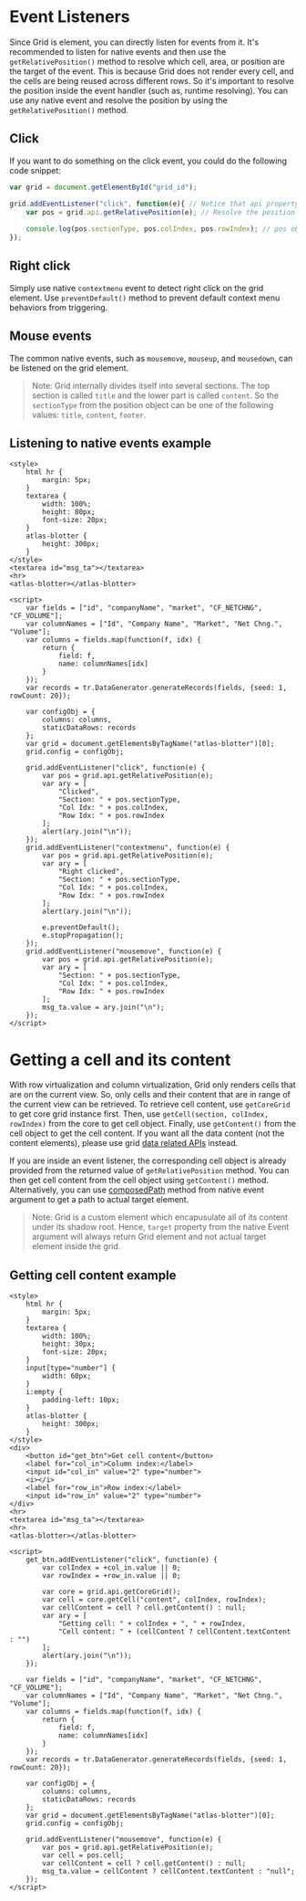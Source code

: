 # Event Listeners

Since Grid is element, you can directly listen for events from it. It's recommended to listen for native events and then use the `getRelativePosition()` method to resolve which cell, area, or position are the target of the event. This is because Grid does not render every cell, and the cells are being reused across different rows. So it's important to resolve the position inside the event handler (such as, runtime resolving). You can use any native event and resolve the position by using the `getRelativePosition()` method.

## Click

If you want to do something on the click event, you could do the following code snippet:

```js
var grid = document.getElementById("grid_id");

grid.addEventListener("click", function(e){ // Notice that api property is not required here
	var pos = grid.api.getRelativePosition(e); // Resolve the position at runtime
	
	console.log(pos.sectionType, pos.colIndex, pos.rowIndex); // pos object contains a lot of information
});
```

## Right click

Simply use native `contextmenu` event to detect right click on the grid element. Use `preventDefault()` method to prevent default context menu behaviors from triggering.

## Mouse events

The common native events, such as `mousemove`, `mouseup`, and `mousedown`, can be listened on the grid element.

> Note: Grid internally divides itself into several sections. The top section is called `title` and the lower part is called `content`. So the `sectionType` from the position object can be one of the following values: `title`, `content`, `footer`.

## Listening to native events example

```live
<style>
	html hr {
		margin: 5px;
	}
	textarea {
		width: 100%;
		height: 80px;
		font-size: 20px;
	}
	atlas-blotter {
		height: 300px;
	}
</style>
<textarea id="msg_ta"></textarea>
<hr>
<atlas-blotter></atlas-blotter>

<script>
	var fields = ["id", "companyName", "market", "CF_NETCHNG", "CF_VOLUME"];
	var columnNames = ["Id", "Company Name", "Market", "Net Chng.", "Volume"];
	var columns = fields.map(function(f, idx) {
		return {
			field: f,
			name: columnNames[idx]
		}
	});
	var records = tr.DataGenerator.generateRecords(fields, {seed: 1, rowCount: 20});

	var configObj = {
		columns: columns,
		staticDataRows: records
	};
	var grid = document.getElementsByTagName("atlas-blotter")[0];
	grid.config = configObj;
	
	grid.addEventListener("click", function(e) {
		var pos = grid.api.getRelativePosition(e);
		var ary = [
			"Clicked",
			"Section: " + pos.sectionType,
			"Col Idx: " + pos.colIndex,
			"Row Idx: " + pos.rowIndex
		];
		alert(ary.join("\n"));
	});
	grid.addEventListener("contextmenu", function(e) {
		var pos = grid.api.getRelativePosition(e);
		var ary = [
			"Right clicked",
			"Section: " + pos.sectionType,
			"Col Idx: " + pos.colIndex,
			"Row Idx: " + pos.rowIndex
		];
		alert(ary.join("\n"));
		
		e.preventDefault();
		e.stopPropagation();
	});
	grid.addEventListener("mousemove", function(e) {
		var pos = grid.api.getRelativePosition(e);
		var ary = [
			"Section: " + pos.sectionType,
			"Col Idx: " + pos.colIndex,
			"Row Idx: " + pos.rowIndex
		];
		msg_ta.value = ary.join("\n");
	});
</script>
```

# Getting a cell and its content

With row virtualization and column virtualization, Grid only renders cells that are on the current view. So, only cells and their content that are in range of the current view can be retrieved. To retrieve cell content, use `getCoreGrid` to get core grid instance first. Then, use `getCell(section, colIndex, rowIndex)` from the core to get cell object. Finally, use `getContent()` from the cell object to get the cell content. If you want all the data content (not the content elements), please use grid [data related APIs](../data/read.md) instead.

If you are inside an event listener, the corresponding cell object is already provided from the returned value of `getRelativePosition` method. You can then get cell content from the cell object using `getContent()` method. Alternatively, you can use [composedPath](https://developer.mozilla.org/en-US/docs/Web/API/Event/composedPath) method from native event argument to get a path to actual target element.

> Note: Grid is a custom element which encapusulate all of its content under its shadow root. Hence, `target` property from the native Event argument will always return Grid element and not actual target element inside the grid.

## Getting cell content example

```live
<style>
	html hr {
		margin: 5px;
	}
	textarea {
		width: 100%;
		height: 30px;
		font-size: 20px;
	}
	input[type="number"] {
		width: 60px;
	}
	i:empty {
		padding-left: 10px;
	}
	atlas-blotter {
		height: 300px;
	}
</style>
<div>
	<button id="get_btn">Get cell content</button>
	<label for="col_in">Column index:</label>
	<input id="col_in" value="2" type="number">
	<i></i>
	<label for="row_in">Row index:</label>
	<input id="row_in" value="2" type="number">
</div>
<hr>
<textarea id="msg_ta"></textarea>
<hr>
<atlas-blotter></atlas-blotter>

<script>
	get_btn.addEventListener("click", function(e) {
		var colIndex = +col_in.value || 0;
		var rowIndex = +row_in.value || 0;
		
		var core = grid.api.getCoreGrid();
		var cell = core.getCell("content", colIndex, rowIndex);
		var cellContent = cell ? cell.getContent() : null;
		var ary = [
			"Getting cell: " + colIndex + ", " + rowIndex,
			"Cell content: " + (cellContent ? cellContent.textContent : "")
		];
		alert(ary.join("\n"));
	});

	var fields = ["id", "companyName", "market", "CF_NETCHNG", "CF_VOLUME"];
	var columnNames = ["Id", "Company Name", "Market", "Net Chng.", "Volume"];
	var columns = fields.map(function(f, idx) {
		return {
			field: f,
			name: columnNames[idx]
		}
	});
	var records = tr.DataGenerator.generateRecords(fields, {seed: 1, rowCount: 20});

	var configObj = {
		columns: columns,
		staticDataRows: records
	};
	var grid = document.getElementsByTagName("atlas-blotter")[0];
	grid.config = configObj;
	
	grid.addEventListener("mousemove", function(e) {
		var pos = grid.api.getRelativePosition(e);
		var cell = pos.cell;
		var cellContent = cell ? cell.getContent() : null;
		msg_ta.value = cellContent ? cellContent.textContent : "null";
	});
</script>
```

<br>
<br>
<br>
